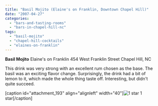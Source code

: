 ```yaml
---
title: "Basil Mojito (Elaine's on Franklin, Downtown Chapel Hill)"
date: "2007-04-27"
categories: 
  - "bars-and-tasting-rooms"
  - "bars-in-chapel-hill-nc"
tags: 
  - "basil-mojito"
  - "chapel-hill-cocktails"
  - "elaines-on-franklin"
---
```


**Basil Mojito** Elaine's on Franklin 454 West Franklin Street Chapel Hill, NC

This drink was very strong with an excellent rum chosen as the base. The basil was an exciting flavor change. Surprisingly, the drink had a bit of lemon to it, which made the whole thing taste off. Interesting, but didn't quite succeed.

\[caption id="attachment\_193" align="alignleft" width="40"\]![1 star](http://s3.amazonaws.com/thegourmez-wpmedia/2009/04/rating_olive1.gif "rating_olive1") 1 star\[/caption\]
